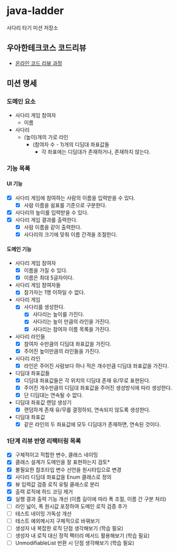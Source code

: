 # java-ladder

사다리 타기 미션 저장소

## 우아한테크코스 코드리뷰

- [온라인 코드 리뷰 과정](https://github.com/woowacourse/woowacourse-docs/blob/master/maincourse/README.md)

## 미션 명세

### 도메인 요소

- 사다리 게임 참여자
    - 이름
- 사다리
    - (높이)개의 가로 라인
        - (참여자 수 - 1)개의 디딤대 좌표값들
            - 각 좌표에는 디딤대가 존재하거나, 존재하지 않는다.

### 기능 목록

#### UI 기능

- [x] 사다리 게임에 참여하는 사람의 이름을 입력받을 수 있다.
    - [x] 사람 이름을 쉼표를 기준으로 구분한다.
- [x] 사다리의 높이를 입력받을 수 있다.
- [x] 사다리 게임 결과를 출력한다.
    - [x] 사람 이름을 같이 출력한다.
    - [x] 사다리의 크기에 맞춰 이름 간격을 조절한다.

#### 도메인 기능

- 사다리 게임 참여자
    - [x] 이름을 가질 수 있다.
    - [x] 이름은 최대 5글자이다.
- 사다리 게임 참여자들
    - [x] 참가자는 1명 이하일 수 없다.
- 사다리 게임
    - [x] 사다리를 생성한다.
        - [x] 사다리는 높이를 가진다.
        - [x] 사다리는 높이 만큼의 라인을 가진다.
        - [x] 사다리는 참여자 이름 목록을 가진다.
- 사다리 라인들
    - [x] 참여자 수만큼의 디딤대 좌표값을 가진다.
    - [x] 주어진 높이만큼의 라인들을 가진다.
- 사다리 라인
    - [x] 라인은 주어진 사람보다 하나 적은 개수만큼 디딤대 좌표값을 가진다.
- 디딤대 좌표값들
    - [x] 디딤대 좌표값들은 각 위치의 디딤대 존재 유/무로 표현된다.
    - [x] 주어진 개수만큼의 디딤대 좌표값을 주어진 생성방식에 따라 생성한다.
    - [x] 단 디딤대는 연속될 수 없다.
- 디딤대 좌표값 랜덤 생성기
    - [x] 랜덤하게 존재 유/무를 결정하되, 연속되지 않도록 생성한다.
- 디딤대 좌표값
    - [x] 같은 라인의 두 좌표값에 모두 디딤대가 존재하면, 연속된 것이다.

### 1단계 리뷰 반영 리팩터링 목록

- [x] 구체적이고 적합한 변수, 클래스 네이밍
- [x] 클래스 설계가 도메인을 잘 표현하는지 검토*
- [x] 불필요한 참조타입 변수 선언을 원시타입으로 변경
- [x] 사다리 디딤대 좌표값을 Enum 클래스로 정의
- [x] 뷰 입력값 검증 로직 유틸 클래스로 분리
- [x] 출력 로직에 하드 코딩 제거
- [x] 실행 결과 출력 기능 개선 (이름 길이에 따라 폭 조절, 이름 간 구분 처리)
- [ ] 라인 넓이, 폭 원시값 포장하여 도메인 로직 검증 추가
- [ ] 테스트 네이밍 가독성 개선
- [ ] 테스트 예외메시지 구체적으로 바꿔보기
- [ ] 생성자 내 복잡한 로직 단점 생각해보기 (학습 필요)
- [ ] 생성자 내 로직 대신 정적 팩터리 메서드 활용해보기 (학습 필요)
- [ ] UnmodifiableList 반환 시 단점 생각해보기 (학습 필요)
